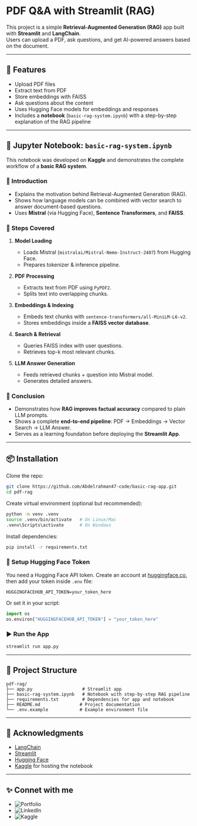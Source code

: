 # PDF Q&A with Streamlit (RAG)

This project is a simple **Retrieval-Augmented Generation (RAG)** app built with **Streamlit** and **LangChain**.  
Users can upload a PDF, ask questions, and get AI-powered answers based on the document.

---

## 🚀 Features
- Upload PDF files
- Extract text from PDF
- Store embeddings with FAISS
- Ask questions about the content
- Uses Hugging Face models for embeddings and responses
- Includes a **notebook** (`basic-rag-system.ipynb`) with a step-by-step explanation of the RAG pipeline

---

## 📓 Jupyter Notebook: `basic-rag-system.ipynb`

This notebook was developed on **Kaggle** and demonstrates the complete workflow of a **basic RAG system**.  

### 🔹 Introduction
- Explains the motivation behind Retrieval-Augmented Generation (RAG).  
- Shows how language models can be combined with vector search to answer document-based questions.  
- Uses **Mistral** (via Hugging Face), **Sentence Transformers**, and **FAISS**.  

### 🔹 Steps Covered
1. **Model Loading**  
   - Loads Mistral (`mistralai/Mistral-Nemo-Instruct-2407`) from Hugging Face.  
   - Prepares tokenizer & inference pipeline.  

2. **PDF Processing**  
   - Extracts text from PDF using `PyPDF2`.  
   - Splits text into overlapping chunks.  

3. **Embeddings & Indexing**  
   - Embeds text chunks with `sentence-transformers/all-MiniLM-L6-v2`.  
   - Stores embeddings inside a **FAISS vector database**.  

4. **Search & Retrieval**  
   - Queries FAISS index with user questions.  
   - Retrieves top-k most relevant chunks.  

5. **LLM Answer Generation**  
   - Feeds retrieved chunks + question into Mistral model.  
   - Generates detailed answers.  

### 🔹 Conclusion
- Demonstrates how **RAG improves factual accuracy** compared to plain LLM prompts.  
- Shows a complete **end-to-end pipeline**: PDF → Embeddings → Vector Search → LLM Answer.  
- Serves as a learning foundation before deploying the **Streamlit App**.  

---

## 📦 Installation
Clone the repo:
```bash
git clone https://github.com/Abdelrahman47-code/basic-rag-app.git
cd pdf-rag
```

Create virtual environment (optional but recommended):
```bash
python -m venv .venv
source .venv/bin/activate   # On Linux/Mac
.venv\Scripts\activate      # On Windows
```

Install dependencies:
```bash
pip install -r requirements.txt
```

### 🔑 Setup Hugging Face Token
You need a Hugging Face API token. Create an account at [huggingface.co](https://huggingface.co), then add your token inside `.env` file:
```
HUGGINGFACEHUB_API_TOKEN=your_token_here
```

Or set it in your script:
```python
import os
os.environ["HUGGINGFACEHUB_API_TOKEN"] = "your_token_here"
```

### ▶️ Run the App
```bash
streamlit run app.py
```

---

## 📂 Project Structure
```
pdf-rag/
├── app.py                   # Streamlit app
├── basic-rag-system.ipynb   # Notebook with step-by-step RAG pipeline
├── requirements.txt         # Dependencies for app and notebook
├── README.md               # Project documentation
└── .env.example            # Example environment file
```

---

## 🙌 Acknowledgments
- [LangChain](https://www.langchain.com/)
- [Streamlit](https://streamlit.io/)
- [Hugging Face](https://huggingface.co/)
- [Kaggle](https://www.kaggle.com/) for hosting the notebook

---

## ✨ Connet with me
- ![Portfolio](https://sites.google.com/view/abdelrahman-eldaba110)
- ![LinkedIn](https://www.linkedin.com/in/abdelrahmaneldaba)
- ![Kaggle](https://www.kaggle.com/abdelrahmanahmed110)
